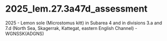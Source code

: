 # 2025_lem.27.3a47d_assessment
2025 - Lemon sole (Microstomus kitt) in Subarea 4 and in divisions 3.a and 7.d (North Sea, Skagerrak, Kattegat, eastern English Channel) - WGNSSK(ADGNS)
